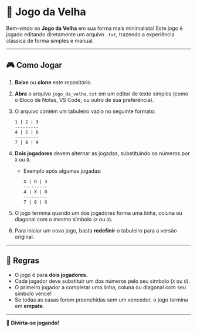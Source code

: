 # 🚀 Jogo da Velha

Bem-vindo ao **Jogo da Velha** em sua forma mais minimalista! Este jogo é jogado editando diretamente um arquivo `.txt`, trazendo a experiência clássica de forma simples e manual.

---

## 🎮 Como Jogar

1. **Baixe** ou **clone** este repositório.
2. **Abra** o arquivo `jogo_da_velha.txt` em um editor de texto simples (como o Bloco de Notas, VS Code, ou outro de sua preferência).
3. O arquivo contém um tabuleiro vazio no seguinte formato:

   ```
   1 | 2 | 3
   ---------
   4 | 5 | 6
   ---------
   7 | 8 | 9
   ```

4. **Dois jogadores** devem alternar as jogadas, substituindo os números por `X` ou `O`.
   - Exemplo após algumas jogadas:
   
     ```
     X | O | 3
     ---------
     4 | X | O
     ---------
     7 | 8 | X
     ```

5. O jogo termina quando um dos jogadores forma uma linha, coluna ou diagonal com o mesmo símbolo (`X` ou `O`).
6. Para iniciar um novo jogo, basta **redefinir** o tabuleiro para a versão original.

---

## 📌 Regras
- O jogo é para **dois jogadores**.
- Cada jogador deve substituir um dos números pelo seu símbolo (`X` ou `O`).
- O primeiro jogador a completar uma linha, coluna ou diagonal com seu símbolo vence!
- Se todas as casas forem preenchidas sem um vencedor, o jogo termina em **empate**.

---
🎉 **Divirta-se jogando!**

